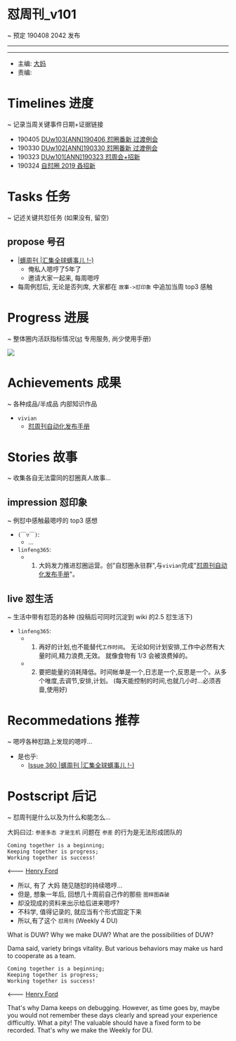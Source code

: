 # 怼周刊_v101
~ 预定 190408 2042 发布

-----------------------------------------


-----------------------------------------

- 主编: [大妈](http://du.zoomquiet.io/2014-02/ac0-zq/)
- 责编:


# Timelines 进度 
~ 记录当周关键事件日期+证据链接

- 190405 [DUw103[ANN]190406 怼圈番新 过渡例会](https://github.com/DebugUself/du4proto/issues/636)
- 190330 [DUw102[ANN]190330 怼圈番新 过渡例会](https://github.com/DebugUself/du4proto/issues/630)
- 190323 [DUw101[ANN]190323 怼周会+招新](https://github.com/DebugUself/du4proto/issues/628)
- 190324 [自怼圈 2019 叒招新](https://du.101.camp/2019-03/re-self-debuggers/)


# Tasks 任务 
~ 记述关键共怼任务 (如果没有, 留空)

## propose 号召

- [|蠎周刊 |汇集全球蠎事儿 !-)](http://weekly.pychina.org/archives.html)
    + 俺私人嗯哼了5年了
    + 邀请大家一起来, 每周嗯哼
- 每周例怼后, 无论是否列席, 大家都在 `故事->怼印象` 中追加当周 top3 感触


# Progress 进展 
~ 整体圈内活跃指标情况([st](https://github.com/DebugUself/du4proto/tree/DU_tools/st) 专用服务, 尚少使用手册)

![](https://ws2.sinaimg.cn/large/006tKfTcgy1g1fdm0qj4nj30kg0c5dg2.jpg)


# Achievements 成果 
~ 各种成品/半成品 内部知识作品

- `vivian`
    + [怼周刊自动化发布手册](https://github.com/DebugUself/du4proto/wiki/DUW2Autopub)
      
# Stories 故事 
~ 收集各自无法雷同的怼圈真人故事...

## impression 怼印象 
~ 例怼中感触最嗯哼的 top3 感想

- `(￣▽￣)`:
    + ...
- `linfeng365`:
    + 1. 大妈发力推进怼圈运营。创"自怼圈永驻群",与`vivian`完成"[怼周刊自动化发布手册](https://github.com/DebugUself/du4proto/wiki/DUW2Autopub)"。

## live 怼生活
~ 生活中带有怼范的各种 (投稿后可同时沉淀到 wiki 的2.5 怼生活下)

- `linfeng365`:
    + 1. 再好的计划,也不能替代`工作时间`。
    无论如何计划安排,工作中必然有大量时间,精力浪费,无效。
    就像食物有 1/3 会被浪费掉的。
    + 2. 要把能量的消耗降低。时间帐单是一个,日志是一个,反思是一个。从多个唯度,去调节,安排,计划。
    (每天能控制的时间,也就几小时…必须吝啬,使用好)


# Recommedations 推荐 
~ 嗯哼各种怼路上发现的嗯哼...

- 是也乎:
    + [Issue 360 \|蠎周刊 \|汇集全球蠎事儿 !-)](http://weekly.pychina.org/issue/issue-360.html)


# Postscript 后记 
~ 怼周刊是什么以及为什么和能怎么...

大妈曰过: `参差多态 才是生机`
问题在 `参差` 的行为是无法形成团队的

    Coming together is a beginning; 
    Keeping together is progress; 
    Working together is success!

<--- [Henry Ford](https://www.brainyquote.com/quotes/quotes/h/henryford121997.html)

- 所以, 有了 大妈 随见随怼的持续嗯哼...
- 但是, 想象一年后, 回想几十周前自己作的那些 `图样图森破` 
- 却没现成的资料来出示给后进来嗯哼?
- 不科学, 值得记录的, 就应当有个形式固定下来
- 所以,有了这个 `怼周刊` (Weekly 4 DU)

What is DUW?
Why we make DUW?
What are the possibilities of DUW?

Dama said, variety brings vitality.
But various behaviors may make us hard to cooperate as a team.

    Coming together is a beginning; 
    Keeping together is progress; 
    Working together is success!

<--- [Henry Ford](https://www.brainyquote.com/quotes/quotes/h/henryford121997.html)

That's why Dama keeps on debugging.
However, as time goes by, maybe you would not remember these days clearly and spread your experience difficultly.
What a pity!
The valuable should have a fixed form to be recorded.
That's why we make the Weekly for DU.

